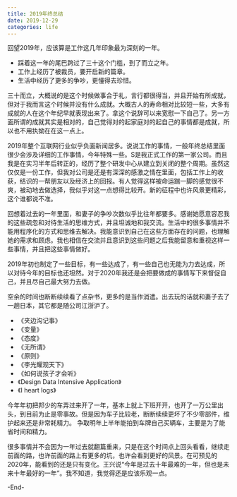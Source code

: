 ```yaml
---
title: 2019年终总结
date: 2019-12-29
categories: life
---
```


回望2019年，应该算是工作这几年印象最为深刻的一年。

* 踩着这一年的尾巴跨过了三十这个门槛，到了而立之年。
* 工作上经历了被裁员，要开启新的篇章。
* 生活中经历了更多的争吵，更懂得去珍惜。

三十而立，大概说的是这个时候做事合于礼，言行都很得当，并且开始有所成就，但对于我而言这个时候并没有什么成就。大概古人的寿命相对比较短一些，大多有成就的人在这个年纪早就表现出来了。拿这个说辞可以来宽慰一下自己了。另一方面所谓的成就其实是相对的，自己觉得对的起家庭对的起自己的事情都是成就，所以也不用执拗在在这一点上。

2019年整个互联网行业似乎负面新闻居多。说说工作的事情，一般年终总结里面很少会涉及详细的工作事情，今年特殊一些。S是我正式工作的第一家公司。而且我是在实习半年后转正的，经历了整个研发中心从建立到关闭的整个周期。虽然这仅仅是一份工作，但我对公司是还是有深深的感激之情在里面，包括工作上的收获，结识的一帮朋友以及经济上的回报。有人觉得这样被命运踹一脚的感觉很不爽，被动地去做选择，我似乎对这一点想得比较开。新的征程中也许风景更精彩，这个谁都说不准。

回想着过去的一年里面，和妻子的争吵次数似乎比往年都要多。感谢她愿意容忍我的这些疏忽和对待生活的思维方式，并且坦诚地和我交流。生活中的很多事情并不能用程序化的方式和思维去解决。我能意识到自己在这些方面存在的问题，也理解她的需求和顾虑。我也相信在交流并且意识到这些问题之后我能留意和重视这样一些事情，并且把这些事情做好。

2019年初也制定了一些目标，有一些达成了，有一些自己也无能为力去达成，所以对待今年的目标也还坦然。对于2020年我还是会把要做成的事情写下来督促自己，并且尽自己最大努力去做。

空余的时间也断断续续看了点杂书，更多的是当作消遣。出去玩的话就和妻子去了一趟日本，其它都是随公司江浙沪了。

* 《夹边沟记事》
* 《变量》
* 《态度》
* 《无所谓》
* 《原则》
* 《李光耀观天下》
* 《如何说孩子才会听》
* 《Design Data Intensive Application》
* 《I heart logs》

今年年初把邦少的车弄过来开了一年，基本上就上下班开开，也开了一万公里出头，到目前为止是零事故。但是因为车子比较老，断断续续更坏了不少零部件，维护起来还是非常耗精力。 争取明年上半年能拍到车牌自己买辆车，主要是为了能省时间和精力。

很多事情并不会因为一年过去就翻篇重来，只是在这个时间点上回头看看，继续走前面的路，也许前面的路上有更多的坑，也许会看到更好的风景。在可预见的2020年，能看到的还是只有变化。王兴说“今年是过去十年最难的一年，但也是未来十年最好的一年”。我不知道，我觉得还是应该乐观一点。

-End-
